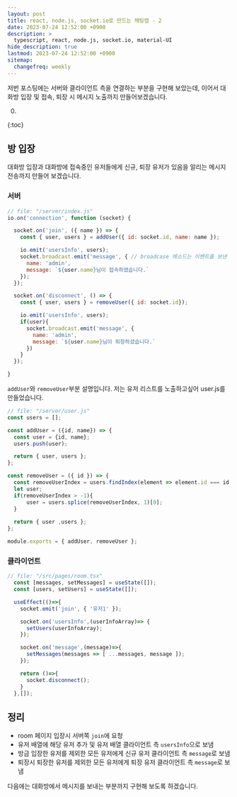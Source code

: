 ```yaml
---
layout: post
title: react, node.js, socket.io로 만드는 채팅앱 - 2
date: 2023-07-24 12:52:00 +0900
description: >
  typescript, react, node.js, socket.io, material-UI
hide_description: true
lastmod: 2023-07-24 12:52:00 +0900
sitemap:
  changefreq: weekly
---
```


저번 포스팅에는 서버와 클라이언트 측을 연결하는 부분을 구현해 보았는데, 이어서 대화방 입장 및 접속, 퇴장 시 메시지 노출까지 만들어보겠습니다.

0. 
{:toc}

## 방 입장

대화방 입장과 대화방에 접속중인 유저들에게 신규, 퇴장 유저가 있음을 알리는 메시지 전송까지 만들어 보겠습니다.

### 서버
~~~js
// file: "/server/index.js"
io.on('connection', function (socket) {

  socket.on('join', ({ name }) => {
    const { user, users } = addUser({ id: socket.id, name: name });

    io.emit('usersInfo', users);
    socket.broadcast.emit('message', { // broadcase 메소드는 이벤트를 보낸 유저를 제외한 모든 유저에게 전송
      name: 'admin',
      message: `${user.name}님이 접속하였습니다.`
    });
  });

  socket.on('disconnect', () => {
    const { user, users } = removeUser({ id: socket.id});

    io.emit('usersInfo', users);
    if(user){
      socket.broadcast.emit('message', {
        name: 'admin',
        message: `${user.name}님이 퇴장하셨습니다.`
      })
    }
  });

}
~~~

`addUser`와 `removeUser`부분 설명입니다. 저는 유저 리스트를 노출하고싶어 user.js를 만들었습니다.

~~~js
// file: "/server/user.js"
const users = [];

const addUser = ({id, name}) => {
  const user = {id, name};
  users.push(user);

  return { user, users };
};

const removeUser = ({ id }) => {
  const removeUserIndex = users.findIndex(element => element.id === id );
  let user;
  if(removeUserIndex > -1){ 
      user = users.splice(removeUserIndex, 1)[0];
  }
  
  return { user ,users };
};

module.exports = { addUser, removeUser };
~~~

### 클라이언트
~~~js
// file: "/src/pages/room.tsx"
  const [messages, setMessages] = useState([]);
  const [users, setUsers] = useState([]);

  useEffect(()=>{
    socket.emit('join', { '유저1' });

    socket.on('usersInfo',(userInfoArray)=> {
      setUsers(userInfoArray);
    });

    socket.on('message',(message)=>{
      setMessages(messages => [ ...messages, message ]);
    });

    return ()=>{
      socket.disconnect();
    }
  },[]);
~~~

## 정리

* room 페이지 입장시 서버쪽 `join`에 요청
* 유저 배열에 해당 유저 추가 및 유저 배열 클라이언트 측 `usersInfo`으로 보냄
* 방금 입장한 유저를 제외한 모든 유저에게 신규 유저 클라이언트 측 `message`로 보냄
* 퇴장시 퇴장한 유저를 제외한 모든 유저에게 퇴장 유저 클라이언트 측 `message`로 보냄

다음에는 대화방에서 메시지를 보내는 부분까지 구현해 보도록 하겠습니다.